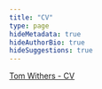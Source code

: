 ```yaml
---
title: "CV"
type: page
hideMetadata: true
hideAuthorBio: true
hideSuggestions: true
---
```


[Tom Withers - CV](https://docs.google.com/document/d/1sFaHZ-qbinmjFbeRsAxAJRwj8QSHgsPUYVwXDxm46KU/edit?usp=drivesdk)
